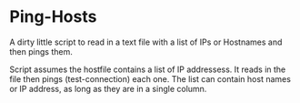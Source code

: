 # Ping-Hosts

A dirty little script to read in a text file with a list of IPs or Hostnames and then pings them.

Script assumes the hostfile contains a list of IP addressess.  It reads in the file then pings (test-connection) each one.  The list can contain host names or IP address, as long as they are in a single column.
